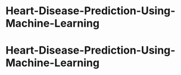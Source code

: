 # Heart-Disease-Prediction-Using-Machine-Learning
# Heart-Disease-Prediction-Using-Machine-Learning

